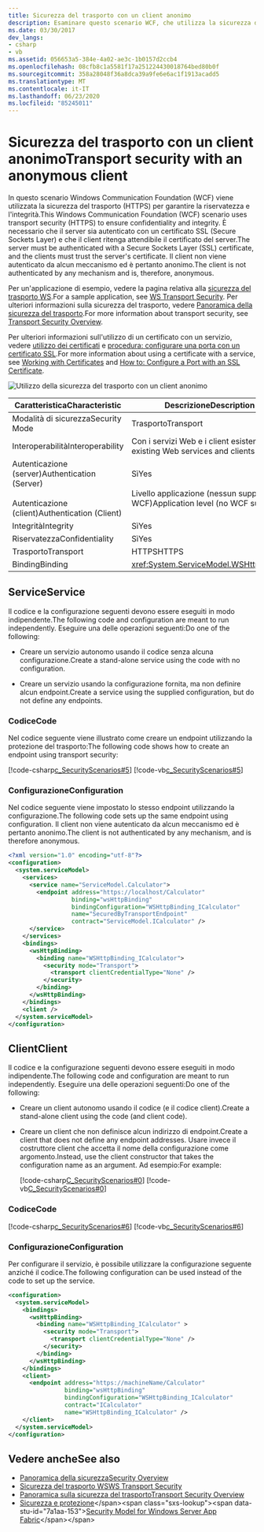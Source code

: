 ```yaml
---
title: Sicurezza del trasporto con un client anonimo
description: Esaminare questo scenario WCF, che utilizza la sicurezza del trasporto per autenticare un server utilizzando un certificato considerato attendibile dal client. Il client non è autenticato.
ms.date: 03/30/2017
dev_langs:
- csharp
- vb
ms.assetid: 056653a5-384e-4a02-ae3c-1b0157d2ccb4
ms.openlocfilehash: 08cfb8c1a5581f17a251224430018764bed80b0f
ms.sourcegitcommit: 358a28048f36a8dca39a9fe6e6ac1f1913acadd5
ms.translationtype: MT
ms.contentlocale: it-IT
ms.lasthandoff: 06/23/2020
ms.locfileid: "85245011"
---
```

# <a name="transport-security-with-an-anonymous-client"></a><span data-ttu-id="7a1aa-104">Sicurezza del trasporto con un client anonimo</span><span class="sxs-lookup"><span data-stu-id="7a1aa-104">Transport security with an anonymous client</span></span>

<span data-ttu-id="7a1aa-105">In questo scenario Windows Communication Foundation (WCF) viene utilizzata la sicurezza del trasporto (HTTPS) per garantire la riservatezza e l'integrità.</span><span class="sxs-lookup"><span data-stu-id="7a1aa-105">This Windows Communication Foundation (WCF) scenario uses transport security (HTTPS) to ensure confidentiality and integrity.</span></span> <span data-ttu-id="7a1aa-106">È necessario che il server sia autenticato con un certificato SSL (Secure Sockets Layer) e che il client ritenga attendibile il certificato del server.</span><span class="sxs-lookup"><span data-stu-id="7a1aa-106">The server must be authenticated with a Secure Sockets Layer (SSL) certificate, and the clients must trust the server's certificate.</span></span> <span data-ttu-id="7a1aa-107">Il client non viene autenticato da alcun meccanismo ed è pertanto anonimo.</span><span class="sxs-lookup"><span data-stu-id="7a1aa-107">The client is not authenticated by any mechanism and is, therefore, anonymous.</span></span>

<span data-ttu-id="7a1aa-108">Per un'applicazione di esempio, vedere la pagina relativa alla [sicurezza del trasporto WS](../samples/ws-transport-security.md).</span><span class="sxs-lookup"><span data-stu-id="7a1aa-108">For a sample application, see [WS Transport Security](../samples/ws-transport-security.md).</span></span> <span data-ttu-id="7a1aa-109">Per ulteriori informazioni sulla sicurezza del trasporto, vedere [Panoramica della sicurezza del trasporto](transport-security-overview.md).</span><span class="sxs-lookup"><span data-stu-id="7a1aa-109">For more information about transport security, see [Transport Security Overview](transport-security-overview.md).</span></span>

<span data-ttu-id="7a1aa-110">Per ulteriori informazioni sull'utilizzo di un certificato con un servizio, vedere [utilizzo dei certificati](working-with-certificates.md) e [procedura: configurare una porta con un certificato SSL](how-to-configure-a-port-with-an-ssl-certificate.md).</span><span class="sxs-lookup"><span data-stu-id="7a1aa-110">For more information about using a certificate with a service, see [Working with Certificates](working-with-certificates.md) and [How to: Configure a Port with an SSL Certificate](how-to-configure-a-port-with-an-ssl-certificate.md).</span></span>

![Utilizzo della sicurezza del trasporto con un client anonimo](./media/8fa2e931-0cfb-4aaa-9272-91d652b85d8d.gif)

|<span data-ttu-id="7a1aa-112">Caratteristica</span><span class="sxs-lookup"><span data-stu-id="7a1aa-112">Characteristic</span></span>|<span data-ttu-id="7a1aa-113">Descrizione</span><span class="sxs-lookup"><span data-stu-id="7a1aa-113">Description</span></span>|
|--------------------|-----------------|
|<span data-ttu-id="7a1aa-114">Modalità di sicurezza</span><span class="sxs-lookup"><span data-stu-id="7a1aa-114">Security Mode</span></span>|<span data-ttu-id="7a1aa-115">Trasporto</span><span class="sxs-lookup"><span data-stu-id="7a1aa-115">Transport</span></span>|
|<span data-ttu-id="7a1aa-116">Interoperabilità</span><span class="sxs-lookup"><span data-stu-id="7a1aa-116">Interoperability</span></span>|<span data-ttu-id="7a1aa-117">Con i servizi Web e i client esistenti</span><span class="sxs-lookup"><span data-stu-id="7a1aa-117">With existing Web services and clients</span></span>|
|<span data-ttu-id="7a1aa-118">Autenticazione (server)</span><span class="sxs-lookup"><span data-stu-id="7a1aa-118">Authentication (Server)</span></span><br /><br /> <span data-ttu-id="7a1aa-119">Autenticazione (client)</span><span class="sxs-lookup"><span data-stu-id="7a1aa-119">Authentication (Client)</span></span>|<span data-ttu-id="7a1aa-120">Sì</span><span class="sxs-lookup"><span data-stu-id="7a1aa-120">Yes</span></span><br /><br /> <span data-ttu-id="7a1aa-121">Livello applicazione (nessun supporto WCF)</span><span class="sxs-lookup"><span data-stu-id="7a1aa-121">Application level (no WCF support)</span></span>|
|<span data-ttu-id="7a1aa-122">Integrità</span><span class="sxs-lookup"><span data-stu-id="7a1aa-122">Integrity</span></span>|<span data-ttu-id="7a1aa-123">Sì</span><span class="sxs-lookup"><span data-stu-id="7a1aa-123">Yes</span></span>|
|<span data-ttu-id="7a1aa-124">Riservatezza</span><span class="sxs-lookup"><span data-stu-id="7a1aa-124">Confidentiality</span></span>|<span data-ttu-id="7a1aa-125">Sì</span><span class="sxs-lookup"><span data-stu-id="7a1aa-125">Yes</span></span>|
|<span data-ttu-id="7a1aa-126">Trasporto</span><span class="sxs-lookup"><span data-stu-id="7a1aa-126">Transport</span></span>|<span data-ttu-id="7a1aa-127">HTTPS</span><span class="sxs-lookup"><span data-stu-id="7a1aa-127">HTTPS</span></span>|
|<span data-ttu-id="7a1aa-128">Binding</span><span class="sxs-lookup"><span data-stu-id="7a1aa-128">Binding</span></span>|<xref:System.ServiceModel.WSHttpBinding>|

## <a name="service"></a><span data-ttu-id="7a1aa-129">Service</span><span class="sxs-lookup"><span data-stu-id="7a1aa-129">Service</span></span>

<span data-ttu-id="7a1aa-130">Il codice e la configurazione seguenti devono essere eseguiti in modo indipendente.</span><span class="sxs-lookup"><span data-stu-id="7a1aa-130">The following code and configuration are meant to run independently.</span></span> <span data-ttu-id="7a1aa-131">Eseguire una delle operazioni seguenti:</span><span class="sxs-lookup"><span data-stu-id="7a1aa-131">Do one of the following:</span></span>

- <span data-ttu-id="7a1aa-132">Creare un servizio autonomo usando il codice senza alcuna configurazione.</span><span class="sxs-lookup"><span data-stu-id="7a1aa-132">Create a stand-alone service using the code with no configuration.</span></span>

- <span data-ttu-id="7a1aa-133">Creare un servizio usando la configurazione fornita, ma non definire alcun endpoint.</span><span class="sxs-lookup"><span data-stu-id="7a1aa-133">Create a service using the supplied configuration, but do not define any endpoints.</span></span>

### <a name="code"></a><span data-ttu-id="7a1aa-134">Codice</span><span class="sxs-lookup"><span data-stu-id="7a1aa-134">Code</span></span>

<span data-ttu-id="7a1aa-135">Nel codice seguente viene illustrato come creare un endpoint utilizzando la protezione del trasporto:</span><span class="sxs-lookup"><span data-stu-id="7a1aa-135">The following code shows how to create an endpoint using transport security:</span></span>

[!code-csharp[c_SecurityScenarios#5](~/samples/snippets/csharp/VS_Snippets_CFX/c_securityscenarios/cs/source.cs#5)]
[!code-vb[c_SecurityScenarios#5](~/samples/snippets/visualbasic/VS_Snippets_CFX/c_securityscenarios/vb/source.vb#5)]

### <a name="configuration"></a><span data-ttu-id="7a1aa-136">Configurazione</span><span class="sxs-lookup"><span data-stu-id="7a1aa-136">Configuration</span></span>

<span data-ttu-id="7a1aa-137">Nel codice seguente viene impostato lo stesso endpoint utilizzando la configurazione.</span><span class="sxs-lookup"><span data-stu-id="7a1aa-137">The following code sets up the same endpoint using configuration.</span></span> <span data-ttu-id="7a1aa-138">Il client non viene autenticato da alcun meccanismo ed è pertanto anonimo.</span><span class="sxs-lookup"><span data-stu-id="7a1aa-138">The client is not authenticated by any mechanism, and is therefore anonymous.</span></span>

```xml
<?xml version="1.0" encoding="utf-8"?>
<configuration>
  <system.serviceModel>
    <services>
      <service name="ServiceModel.Calculator">
        <endpoint address="https://localhost/Calculator"
                  binding="wsHttpBinding"
                  bindingConfiguration="WSHttpBinding_ICalculator"
                  name="SecuredByTransportEndpoint"
                  contract="ServiceModel.ICalculator" />
      </service>
    </services>
    <bindings>
      <wsHttpBinding>
        <binding name="WSHttpBinding_ICalculator">
          <security mode="Transport">
            <transport clientCredentialType="None" />
          </security>
        </binding>
      </wsHttpBinding>
    </bindings>
    <client />
  </system.serviceModel>
</configuration>
```

## <a name="client"></a><span data-ttu-id="7a1aa-139">Client</span><span class="sxs-lookup"><span data-stu-id="7a1aa-139">Client</span></span>

<span data-ttu-id="7a1aa-140">Il codice e la configurazione seguenti devono essere eseguiti in modo indipendente.</span><span class="sxs-lookup"><span data-stu-id="7a1aa-140">The following code and configuration are meant to run independently.</span></span> <span data-ttu-id="7a1aa-141">Eseguire una delle operazioni seguenti:</span><span class="sxs-lookup"><span data-stu-id="7a1aa-141">Do one of the following:</span></span>

- <span data-ttu-id="7a1aa-142">Creare un client autonomo usando il codice (e il codice client).</span><span class="sxs-lookup"><span data-stu-id="7a1aa-142">Create a stand-alone client using the code (and client code).</span></span>

- <span data-ttu-id="7a1aa-143">Creare un client che non definisce alcun indirizzo di endpoint.</span><span class="sxs-lookup"><span data-stu-id="7a1aa-143">Create a client that does not define any endpoint addresses.</span></span> <span data-ttu-id="7a1aa-144">Usare invece il costruttore client che accetta il nome della configurazione come argomento.</span><span class="sxs-lookup"><span data-stu-id="7a1aa-144">Instead, use the client constructor that takes the configuration name as an argument.</span></span> <span data-ttu-id="7a1aa-145">Ad esempio:</span><span class="sxs-lookup"><span data-stu-id="7a1aa-145">For example:</span></span>

     [!code-csharp[C_SecurityScenarios#0](~/samples/snippets/csharp/VS_Snippets_CFX/c_securityscenarios/cs/source.cs#0)]
     [!code-vb[C_SecurityScenarios#0](~/samples/snippets/visualbasic/VS_Snippets_CFX/c_securityscenarios/vb/source.vb#0)]

### <a name="code"></a><span data-ttu-id="7a1aa-146">Codice</span><span class="sxs-lookup"><span data-stu-id="7a1aa-146">Code</span></span>

[!code-csharp[c_SecurityScenarios#6](~/samples/snippets/csharp/VS_Snippets_CFX/c_securityscenarios/cs/source.cs#6)]
[!code-vb[c_SecurityScenarios#6](~/samples/snippets/visualbasic/VS_Snippets_CFX/c_securityscenarios/vb/source.vb#6)]

### <a name="configuration"></a><span data-ttu-id="7a1aa-147">Configurazione</span><span class="sxs-lookup"><span data-stu-id="7a1aa-147">Configuration</span></span>

<span data-ttu-id="7a1aa-148">Per configurare il servizio, è possibile utilizzare la configurazione seguente anziché il codice.</span><span class="sxs-lookup"><span data-stu-id="7a1aa-148">The following configuration can be used instead of the code to set up the service.</span></span>

```xml
<configuration>
  <system.serviceModel>
    <bindings>
      <wsHttpBinding>
        <binding name="WSHttpBinding_ICalculator" >
          <security mode="Transport">
            <transport clientCredentialType="None" />
          </security>
        </binding>
      </wsHttpBinding>
    </bindings>
    <client>
      <endpoint address="https://machineName/Calculator"
                binding="wsHttpBinding"
                bindingConfiguration="WSHttpBinding_ICalculator"
                contract="ICalculator"
                name="WSHttpBinding_ICalculator" />
    </client>
  </system.serviceModel>
</configuration>
```

## <a name="see-also"></a><span data-ttu-id="7a1aa-149">Vedere anche</span><span class="sxs-lookup"><span data-stu-id="7a1aa-149">See also</span></span>

- [<span data-ttu-id="7a1aa-150">Panoramica della sicurezza</span><span class="sxs-lookup"><span data-stu-id="7a1aa-150">Security Overview</span></span>](security-overview.md)
- [<span data-ttu-id="7a1aa-151">Sicurezza del trasporto WS</span><span class="sxs-lookup"><span data-stu-id="7a1aa-151">WS Transport Security</span></span>](../samples/ws-transport-security.md)
- [<span data-ttu-id="7a1aa-152">Panoramica sulla sicurezza del trasporto</span><span class="sxs-lookup"><span data-stu-id="7a1aa-152">Transport Security Overview</span></span>](transport-security-overview.md)
- <span data-ttu-id="7a1aa-153">[Sicurezza e protezione](https://docs.microsoft.com/previous-versions/appfabric/ee677202(v=azure.10))</span><span class="sxs-lookup"><span data-stu-id="7a1aa-153">[Security Model for Windows Server App Fabric](https://docs.microsoft.com/previous-versions/appfabric/ee677202(v=azure.10))</span></span>
